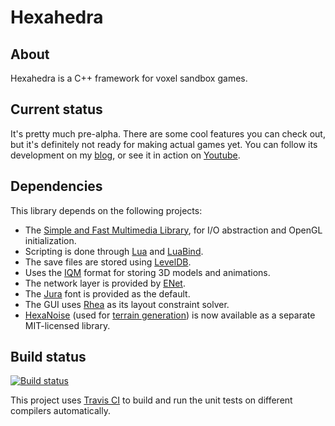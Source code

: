 Hexahedra
=========

About
-----
Hexahedra is a C++ framework for voxel sandbox games.


Current status
--------------
It's pretty much pre-alpha.  There are some cool features you can check out,
but it's definitely not ready for making actual games yet.  You can follow
its development on my [blog](http://hexahedra.blogspot.com/), or see it in action on [Youtube](http://www.youtube.com/user/NocteHexahedra).


Dependencies
------------
This library depends on the following projects:

- The [Simple and Fast Multimedia Library](http://www.sfml-dev.org/), for I/O abstraction and OpenGL initialization.
- Scripting is done through [Lua](http://www.lua.org/) and [LuaBind](http://www.rasterbar.com/products/luabind.html).
- The save files are stored using [LevelDB](http://code.google.com/p/leveldb/).
- Uses the [IQM](http://lee.fov120.com/iqm/) format for storing 3D models and animations.
- The network layer is provided by [ENet](http://enet.bespin.org/).
- The [Jura](http://www.google.com/webfonts/specimen/Jura) font is provided as the default.
- The GUI uses [Rhea](http://github.com/Nocte-/rhea) as its layout constraint solver.
- [HexaNoise](http://github.com/Nocte-/hexanoise) (used for [terrain generation](http://github.com/Nocte-/hexahedra/wiki/HNDL-examples)) is now available as a separate MIT-licensed library.

Build status
------------
[![Build status](https://travis-ci.org/Nocte-/hexahedra.png?branch=master)](https://travis-ci.org/Nocte-/hexahedra)

This project uses [Travis CI](http://travis-ci.org/) to build and run the unit
tests on different compilers automatically.


